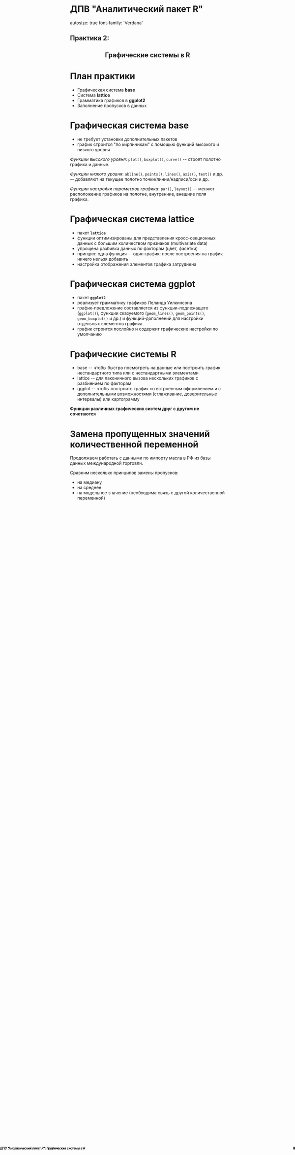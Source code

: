 <style>

.footer-left {  
    position: fixed;  
    top: 95%;  
    left: 0%;  
    text-align: left;  
    width:85%;  
}  
  
.footer-right {  
    position: fixed;  
    top: 95%;  
    right: 0%;  
    text-align: right;  
    width:15%;  
}  
  
.col2 {  
    columns: 2 200px;           /* number of columns and width in pixels*/
    -webkit-columns: 2 200px;   /* chrome, safari */
    -moz-columns: 2 200px;      /* firefox */
}  
  
</style>

ДПВ "Аналитический пакет R"
========================================================
autosize: true
font-family: 'Verdana'

## Практика 2:  
## <center>Графические системы в R</center>



<!-- Нижний колонтитул -->
<div class = "footer-left" style = "font-size: 70%; color: white; width:50%;">ГУУ, ИИС, кафедра ММЭУ</div>
<div class = "footer-right" style = "font-size: 70%; color: white; width:50%;">весенний семестр 2017/2018</div>

План практики 
========================================================

- Графическая система **base**  
- Система **lattice**  
- Грамматика графиков в **ggplot2**  
- Заполнение пропусков в данных  

<!-- Нижний колонтитул -->

<div class = "footer-left" style = "font-size: 70%;"><em>ДПВ "Аналитический пакет R": Графические системы в R</em></div>
<div class = "footer-right" style = "font-size: 70%;">2</div>

Графическая система base
========================================================

- не требует установки дополнительных пакетов  
- график строится "по кирпичикам" с помощью функций высокого и низкого уровня  

*Функции высокого уровня*: `plot()`, `boxplot()`, `curve()` -- строят полотно графика и данные.  
  
*Функции низкого уровня*: `abline()`, `points()`, `lines()`, `axis()`, `text()` и др. -- добавляют на текущее полотно точки/линии/надписи/оси и др. 

*Функции настройки параметров графика*: `par()`, `layout()` -- меняют расположение графиков на полотне, внутренние, внешние поля графика. 

<!-- Нижний колонтитул -->

<div class = "footer-left" style = "font-size: 70%;"><em>ДПВ "Аналитический пакет R": Графические системы в R</em></div>
<div class = "footer-right" style = "font-size: 70%;">3</div>

Графическая система lattice
========================================================

- пакет **`lattice`**    
- функции оптимизированы для представления кросс-секционных данных с большим количеством признаков (multivariate data)  
- упрощена разбивка данных по факторам (цвет, фасетки)  
- принцип: одна функция -- один график: после построения на график ничего нельзя добавить  
- настройка отображения элементов графика затруднена  

<!-- Нижний колонтитул -->

<div class = "footer-left" style = "font-size: 70%;"><em>ДПВ "Аналитический пакет R": Графические системы в R</em></div>
<div class = "footer-right" style = "font-size: 70%;">4</div>


Графическая система ggplot
========================================================

- пакет **`ggplot2`**  
- реализует грамматику графиков Леланда Уилкинсона  
- график-предложение составляется из функции-подлежащего (`ggplot()`), функции сказуемого (`geom_lines()`, `geom_points()`, `geom_boxplot()` и др.) и функций-дополнений для настройки отдельных элементов графика  
- график строится послойно и содержит графические настройки по умолчанию  

<!-- Нижний колонтитул -->

<div class = "footer-left" style = "font-size: 70%;"><em>ДПВ "Аналитический пакет R": Графические системы в R</em></div>
<div class = "footer-right" style = "font-size: 70%;">5</div>

Графические системы R    
========================================================

- base -- чтобы быстро посмотреть на данные или построить график нестандартного типа или с нестандартными элементами  
- lattice -- для лаконичного вызова нескольких графиков с разбиением по факторам  
- ggplot -- чтобы построить график со встроенным оформлением и с дополнительными возможностями (сглаживание, доверительные интервалы) или картограмму  

**Функции различных графических систем друг с другом не сочетаются**  

<!-- Нижний колонтитул -->

<div class = "footer-left" style = "font-size: 70%;"><em>ДПВ "Аналитический пакет R": Графические системы в R</em></div>
<div class = "footer-right" style = "font-size: 70%;">6</div>

Замена пропущенных значений количественной переменной    
========================================================

Продолжаем работать с данными по импорту масла в РФ из базы данных международной торговли. 

Сравним несколько принципов замены пропусков:  
- на медиану  
- на среднее  
- на модельное значение (необходима связь с другой количественной переменной)  

<!-- Нижний колонтитул -->

<div class = "footer-left" style = "font-size: 70%;"><em>ДПВ "Аналитический пакет R": Графические системы в R</em></div>
<div class = "footer-right" style = "font-size: 70%;">7</div>
